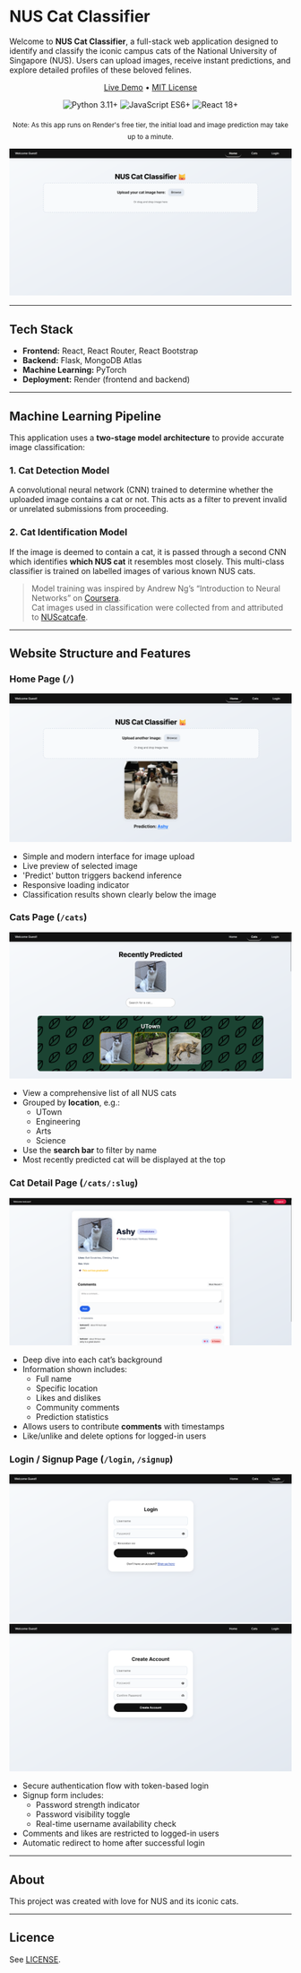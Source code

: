 # NUS Cat Classifier

Welcome to **NUS Cat Classifier**, a full-stack web application designed to identify and classify the iconic campus cats of the National University of Singapore (NUS). Users can upload images, receive instant predictions, and explore detailed profiles of these beloved felines.

<p align="center">
  <a href="https://nus-cat-classifier.onrender.com">Live Demo</a> •
  <a href="LICENSE">MIT License</a>
</p>

<p align="center">
  <img alt="Python 3.11+" src="https://img.shields.io/badge/python-3.11%2B-blue" />
  <img alt="JavaScript ES6+" src="https://img.shields.io/badge/javascript-ES6%2B-F7DF1E" />
  <img alt="React 18+" src="https://img.shields.io/badge/react-18%2B-61DAFB" />
</p>

<p align="center">
  <sub>Note: As this app runs on Render's free tier, the initial load and image prediction may take up to a minute.</sub>
</p>

![App Preview](./assets/preview-home.png)

---

## Tech Stack

- **Frontend:** React, React Router, React Bootstrap
- **Backend:** Flask, MongoDB Atlas
- **Machine Learning:** PyTorch
- **Deployment:** Render (frontend and backend)

---

## Machine Learning Pipeline

This application uses a **two-stage model architecture** to provide accurate image classification:

### 1. Cat Detection Model
A convolutional neural network (CNN) trained to determine whether the uploaded image contains a cat or not. This acts as a filter to prevent invalid or unrelated submissions from proceeding.

### 2. Cat Identification Model
If the image is deemed to contain a cat, it is passed through a second CNN which identifies **which NUS cat** it resembles most closely. This multi-class classifier is trained on labelled images of various known NUS cats.

> Model training was inspired by Andrew Ng’s “Introduction to Neural Networks” on <a href="https://www.coursera.org/learn/neural-networks-deep-learning">Coursera</a>.<br/>
> Cat images used in classification were collected from and attributed to <a href="https://www.instagram.com/nuscatcafe/">NUScatcafe</a>.

---

## Website Structure and Features

### Home Page (`/`)
![Home Page](./assets/screenshot-home.png)

- Simple and modern interface for image upload
- Live preview of selected image
- 'Predict' button triggers backend inference
- Responsive loading indicator
- Classification results shown clearly below the image

### Cats Page (`/cats`)
![Cats Page](./assets/screenshot-cats.png)

- View a comprehensive list of all NUS cats
- Grouped by **location**, e.g.:
  - UTown
  - Engineering
  - Arts
  - Science
- Use the **search bar** to filter by name
- Most recently predicted cat will be displayed at the top

### Cat Detail Page (`/cats/:slug`)
![Cat Detail Page](./assets/screenshot-detail.png)

- Deep dive into each cat’s background
- Information shown includes:
  - Full name
  - Specific location
  - Likes and dislikes
  - Community comments
  - Prediction statistics
- Allows users to contribute **comments** with timestamps
- Like/unlike and delete options for logged-in users

### Login / Signup Page (`/login`, `/signup`)
![Login Page](./assets/screenshot-login.png)
![Signup Page](./assets/screenshot-signup.png)

- Secure authentication flow with token-based login
- Signup form includes:
  - Password strength indicator
  - Password visibility toggle
  - Real-time username availability check
- Comments and likes are restricted to logged-in users
- Automatic redirect to home after successful login

---

## About

This project was created with love for NUS and its iconic cats.

---

## Licence
See [LICENSE](LICENSE).
